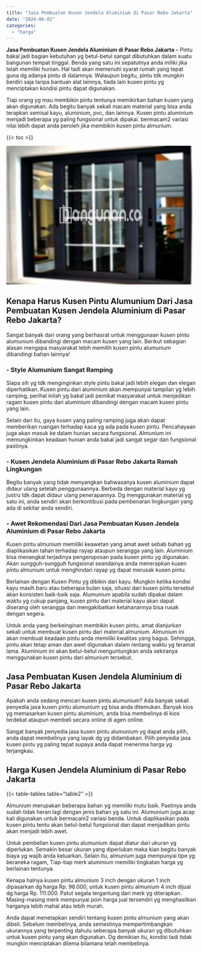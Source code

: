 ```yaml
---
title: "Jasa Pembuatan Kusen Jendela Aluminium di Pasar Rebo Jakarta"
date: "2024-06-02"
categories: 
  - "harga"
---
```


**Jasa Pembuatan Kusen Jendela Aluminium di Pasar Rebo Jakarta** – Pintu bakal jadi bagian kebutuhan yg betul-betul sangat dibutuhkan dalam suatu bangunan tempat tinggal. Benda yang satu ini sepatutnya anda miliki jika telah memiliki hunian. Hal tadi akan memenuhi syarat rumah yang tepat guna dg adanya pintu di dalamnya. Walaupun begitu, pintu tdk mungkin berdiri saja tanpa bantuan alat lainnya, tiada lain kusen pintu yg menciptakan kondisi pintu dapat digunakan.

Tiap orang yg mau membikin pintu tentunya memikirkan bahan kusen yang akan digunakan. Ada begitu banyak sekali macam material yang bisa anda terapkan semisal kayu, aluminium, pvc, dan lainnya. Kusen pintu aluminium menjadi beberapa yg paling fungsional untuk dipakai. bermacam2 variasi nilai lebih dapat anda peroleh jika membikin kusen pintu almunium.

{{< toc >}}

![Jasa Pembuatan Kusen Jendela Aluminium di Pasar Rebo Jakarta](/images/harga-kusen-jendela-alumunium-37.png)

## Kenapa Harus Kusen Pintu Alumunium Dari Jasa Pembuatan Kusen Jendela Aluminium di Pasar Rebo Jakarta?

Sangat banyak dari orang yang berhasrat untuk menggunaan kusen pintu alumunium dibandingi dengan macam kusen yang lain. Berikut sebagian alasan mengapa masyarakat lebih memilih kusen pintu alumunium dibandingi bahan lainnya!

### \- Style Alumunium Sangat Ramping

Siapa sih yg tdk menginginkan style pintu bakal jadi lebih elegan dan elegan diperhatikan. Kusen pintu dari aluminium akan mempunyai tampilan yg lebih ramping, perihal inilah yg bakal jadi pemikat masyarakat untuk menjadikan ragam kusen pintu dari aluminium dibandingi dengan macam kusen pintu yang lain.

Selain dari itu, gaya kusen yang paling ramping juga akan dapat memberikan ruangan terhadap kaca yg ada pada kusen pintu. Pencahayaan juga akan masuk ke dalam hunian secara fungsional. Almunium ini memungkinkan keadaan hunian anda bakal jadi sangat segar dan fungsional pastinya.

### \- Kusen Jendela Aluminium di Pasar Rebo Jakarta Ramah Lingkungan

Begitu banyak yang tidak menyangkan bahwasanya kusen aluminium dapat didaur ulang setelah penggunaannya. Berbeda dengan material kayu yg justru tdk dapat didaur ulang penerapannya. Dg menggunakan material yg satu ini, anda sendiri akan berkontibusi pada pembenaran lingkungan yang ada di sekitar anda sendiri.

### \- Awet Rekomendasi Dari Jasa Pembuatan Kusen Jendela Aluminium di Pasar Rebo Jakarta

Kusen pintu almunium memiliki keawetan yang amat awet sebab bahan yg diaplikasikan tahan terhadap rayap ataupun serangga yang lain. Aluminium bisa menangkal terjadinya pengeroposan pada kusen pintu yg digunakan. Akan sungguh-sungguh fungsional seandainya anda menerapkan kusen pintu almunium untuk menghindari rayap yg dapat merusak kusen pintu.

Berlainan dengan Kusen Pintu yg dibikin dari kayu. Mungkin ketika kondisi kayu masih baru atau beberapa bulan saja, situasi dari kusen pintu tersebut akan konsisten baik-baik saja. Alumunium apabila sudah dipakai dalam waktu yg cukup panjang, kusen pintu dari material kayu akan dapat diserang oleh serangga dan mengakibatkan ketahanannya bisa rusak dengan segera.

Untuk anda yang berkeinginan membikin kusen pintu, amat dianjurkan sekali untuk membuat kusen pintu dari material almunium. Almunium ini akan membuat keadaan pintu anda memiliki kwalitas yang bagus. Sehingga, pintu akan tetap aman dan awet digunakan dalam rentang waktu yg teramat lama. Aluminium ini akan betul-betul menguntungkan anda sekiranya menggunakan kusen pintu dari almunium tersebut.

## Jasa Pembuatan Kusen Jendela Aluminium di Pasar Rebo Jakarta

Apakah anda sedang mencari kusen pintu alumunium? Ada banyak sekali penyedia jasa kusen pintu alumunium yg bisa anda ditemukan. Banyak kios yg memasarkan kusen pintu aluminium, anda bisa membelinya di kios terdekat ataupun membeli secara online di agen online.

Sangat banyak penyedia jasa kusen pintu alumunium yg dapat anda pilih, anda dapat membelinya yang layak dg yg didambakan. Pilih penyedia jasa kusen pintu yg paling tepat supaya anda dapat menerima harga yg terjangkau.

## Harga Kusen Jendela Aluminium di Pasar Rebo Jakarta

{{< table-tables table="table2" >}}

Almunium merupakan beberapa bahan yg memiliki mutu baik. Pastinya anda sudah tidak heran lagi dengan jenis bahan yg satu ini. Alumunium juga acap kali digunakan untuk bermacam2 variasi benda. Untuk diaplikasikan pada kusen pintu tentu akan betul-betul fungsional dan dapat menjadikan pintu akan menjadi lebih awet.

Untuk pembelian kusen pintu alumunium dapat diatur dari ukuran yg diperlukan. Semakin besar ukuran yang diperlukan maka kian begitu banyak biaya yg wajib anda keluarkan. Selain itu, almunium juga mempunyai tipe yg beraneka ragam, Tiap-tiap merk aluminium memiliki tingkatan harga yg berlainan tentunya.

Kenapa halnya kusen pintu almunium 3 inch dengan ukuran 1 inch dipasarkan dg harga Rp. 96.000, untuk kusen pintu almunium 4 inch dijual dg harga Rp. 111.000. Patut segala tergantung dari merk yg diterapkan. Masing-masing merk mempunyai poin harga jual tersendiri yg menghasilkan harganya lebih mahal atau lebih murah.

Anda dapat menetapkan sendiri tentang kusen pintu almunium yang akan dibeli. Sebelum membelinya, anda semestinya mempertimbangkan ukurannya yang terpenting dahulu seberapa banyak ukuran yg dibutuhkan untuk kusen pintu yang akan digunakan. Dg demikian itu, kondisi tadi tidak mungkin menciptakan dilema bilamana telah membelinya.
